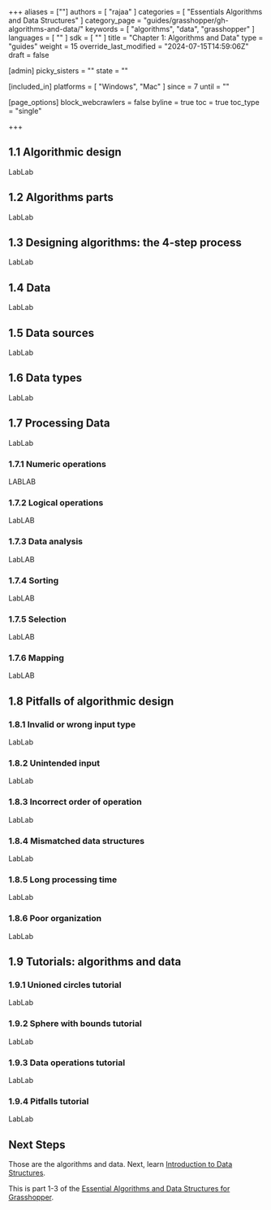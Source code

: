 +++
aliases = [""]
authors = [ "rajaa" ]
categories = [ "Essentials Algorithms and Data Structures" ]
category_page = "guides/grasshopper/gh-algorithms-and-data/"
keywords = [ "algorithms", "data", "grasshopper" ]
languages = [ "" ]
sdk = [ "" ]
title = "Chapter 1: Algorithms and Data"
type = "guides"
weight = 15
override_last_modified = "2024-07-15T14:59:06Z"
draft = false

[admin]
picky_sisters = ""
state = ""

[included_in]
platforms = [ "Windows", "Mac" ]
since = 7
until = ""

[page_options]
block_webcrawlers = false
byline = true
toc = true
toc_type = "single"

+++

## 1.1 Algorithmic design

LabLab

## 1.2 Algorithms parts

LabLab

## 1.3 Designing algorithms: the 4-step process

LabLab

## 1.4 Data

LabLab

## 1.5 Data sources

LabLab

## 1.6 Data types

LabLab

## 1.7 Processing Data

LabLab

### 1.7.1 Numeric operations

LABLAB

### 1.7.2 Logical operations

LabLAB

### 1.7.3 Data analysis

LabLAB

### 1.7.4 Sorting

LabLAB

### 1.7.5 Selection

LabLAB

### 1.7.6 Mapping

LabLAB

## 1.8 Pitfalls of algorithmic design

### 1.8.1 Invalid or wrong input type

LabLab

### 1.8.2 Unintended input

LabLab

### 1.8.3 Incorrect order of operation

LabLab

### 1.8.4 Mismatched data structures

LabLab

### 1.8.5 Long processing time

LabLab

### 1.8.6 Poor organization

LabLab

## 1.9 Tutorials: algorithms and data

### 1.9.1 Unioned circles tutorial

LabLab

### 1.9.2 Sphere with bounds tutorial

LabLab

### 1.9.3 Data operations tutorial

LabLab

### 1.9.4 Pitfalls tutorial

LabLab

## Next Steps

Those are the algorithms and data. Next, learn [Introduction to Data Structures](/guides/grasshopper/gh-algorithms-and-data-structures/data-structures/).

This is part 1-3 of the [Essential Algorithms and Data Structures for Grasshopper](/guides/grasshopper/gh-algorithms-and-data/).
